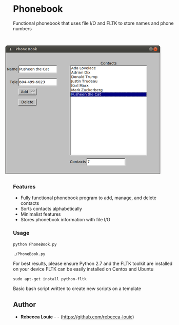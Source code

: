 # Phonebook
Functional phonebook that uses file I/O and FLTK to store names and phone numbers

<p align="center">
  <img style="padding:0 15px" src="PhoneBookDemo.png" height="400" align="right" hspace="30" vspace="30">
</p>

<h1 align="center"Flood-It</h1>

<p align="center">
  </a>
</p>

### Features
<ul>
  <li>Fully functional phonebook program to add, manage, and delete contacts</li>
  <li>Sorts contacts alphabetically</li>
  <li>Minimalist features</li>
  <li>Stores phonebook information with file I/O</li>
</ul>


### Usage

```
python PhoneBook.py
```
```
./PhoneBook.py
```

For best results, please ensure Python 2.7 and the FLTK toolkit are installed on your device
FLTK can be easily installed on Centos and Ubuntu
```
sudo apt-get install python-fltk
```
Basic bash script written to create new scripts on a template

## Author

* **Rebecca Louie** - - (https://github.com/rebecca-louie)

